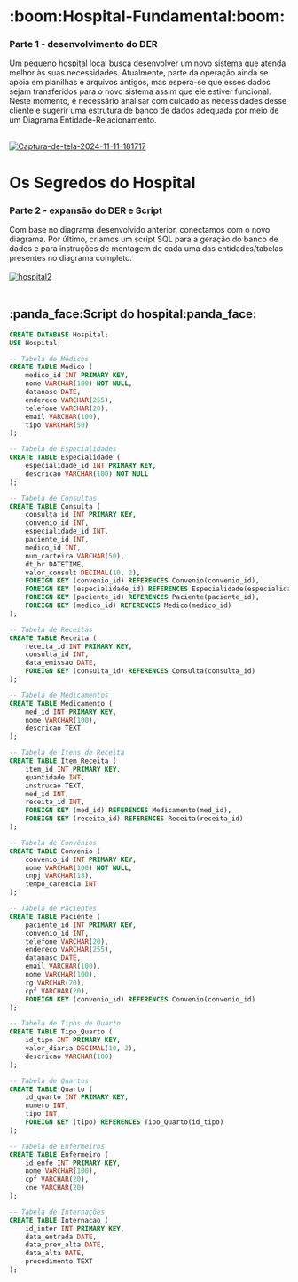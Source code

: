 <h1>:boom:Hospital-Fundamental:boom:</h1>
<h3>Parte 1 - desenvolvimento do DER</h3>
Um pequeno hospital local busca desenvolver um novo sistema que atenda melhor às suas necessidades. Atualmente, parte da operação ainda se apoia em planilhas e arquivos antigos, mas espera-se que esses dados sejam transferidos para o novo sistema assim que ele estiver funcional. Neste momento, é necessário analisar com cuidado as necessidades desse cliente e sugerir uma estrutura de banco de dados adequada por meio de um Diagrama Entidade-Relacionamento.<br></br>

<a href="https://ibb.co/6FjH05M"><img src="https://i.ibb.co/NKc92zv/Captura-de-tela-2024-11-11-181717.png" alt="Captura-de-tela-2024-11-11-181717" border="0"></a><br/>

# Os Segredos do Hospital
<h3>Parte 2 - expansão do DER e Script</h3>
Com base no diagrama desenvolvido anterior, conectamos com o novo diagrama. Por último, criamos um script SQL para a geração do banco de dados e para instruções de montagem de cada uma das entidades/tabelas presentes no diagrama completo.<br></br>
<a href="https://ibb.co/mH05V4V"><img src="https://i.ibb.co/xMYqt6t/hospital2.png" alt="hospital2" border="0"></a><br /><a target='_blank' href='https://imgbb.com/'></a><br />

<h2>:panda_face:Script do hospital:panda_face:</h2>
  
```sql
CREATE DATABASE Hospital;
USE Hospital;

-- Tabela de Médicos
CREATE TABLE Medico (
    medico_id INT PRIMARY KEY,
    nome VARCHAR(100) NOT NULL,
    datanasc DATE,
    endereco VARCHAR(255),
    telefone VARCHAR(20),
    email VARCHAR(100),
    tipo VARCHAR(50)
);

-- Tabela de Especialidades
CREATE TABLE Especialidade (
    especialidade_id INT PRIMARY KEY,
    descricao VARCHAR(100) NOT NULL
);

-- Tabela de Consultas
CREATE TABLE Consulta (
    consulta_id INT PRIMARY KEY,
    convenio_id INT,
    especialidade_id INT,
    paciente_id INT,
    medico_id INT,
    num_carteira VARCHAR(50),
    dt_hr DATETIME,
    valor_consult DECIMAL(10, 2),
    FOREIGN KEY (convenio_id) REFERENCES Convenio(convenio_id),
    FOREIGN KEY (especialidade_id) REFERENCES Especialidade(especialidade_id),
    FOREIGN KEY (paciente_id) REFERENCES Paciente(paciente_id),
    FOREIGN KEY (medico_id) REFERENCES Medico(medico_id)
);

-- Tabela de Receitas
CREATE TABLE Receita (
    receita_id INT PRIMARY KEY,
    consulta_id INT,
    data_emissao DATE,
    FOREIGN KEY (consulta_id) REFERENCES Consulta(consulta_id)
);

-- Tabela de Medicamentos
CREATE TABLE Medicamento (
    med_id INT PRIMARY KEY,
    nome VARCHAR(100),
    descricao TEXT
);

-- Tabela de Itens de Receita
CREATE TABLE Item_Receita (
    item_id INT PRIMARY KEY,
    quantidade INT,
    instrucao TEXT,
    med_id INT,
    receita_id INT,
    FOREIGN KEY (med_id) REFERENCES Medicamento(med_id),
    FOREIGN KEY (receita_id) REFERENCES Receita(receita_id)
);

-- Tabela de Convênios
CREATE TABLE Convenio (
    convenio_id INT PRIMARY KEY,
    nome VARCHAR(100) NOT NULL,
    cnpj VARCHAR(18),
    tempo_carencia INT
);

-- Tabela de Pacientes
CREATE TABLE Paciente (
    paciente_id INT PRIMARY KEY,
    convenio_id INT,
    telefone VARCHAR(20),
    endereco VARCHAR(255),
    datanasc DATE,
    email VARCHAR(100),
    nome VARCHAR(100),
    rg VARCHAR(20),
    cpf VARCHAR(20),
    FOREIGN KEY (convenio_id) REFERENCES Convenio(convenio_id)
);

-- Tabela de Tipos de Quarto
CREATE TABLE Tipo_Quarto (
    id_tipo INT PRIMARY KEY,
    valor_diaria DECIMAL(10, 2),
    descricao VARCHAR(100)
);

-- Tabela de Quartos
CREATE TABLE Quarto (
    id_quarto INT PRIMARY KEY,
    numero INT,
    tipo INT,
    FOREIGN KEY (tipo) REFERENCES Tipo_Quarto(id_tipo)
);

-- Tabela de Enfermeiros
CREATE TABLE Enfermeiro (
    id_enfe INT PRIMARY KEY,
    nome VARCHAR(100),
    cpf VARCHAR(20),
    cne VARCHAR(20)
);

-- Tabela de Internações
CREATE TABLE Internacao (
    id_inter INT PRIMARY KEY,
    data_entrada DATE,
    data_prev_alta DATE,
    data_alta DATE,
    procedimento TEXT
);

```
